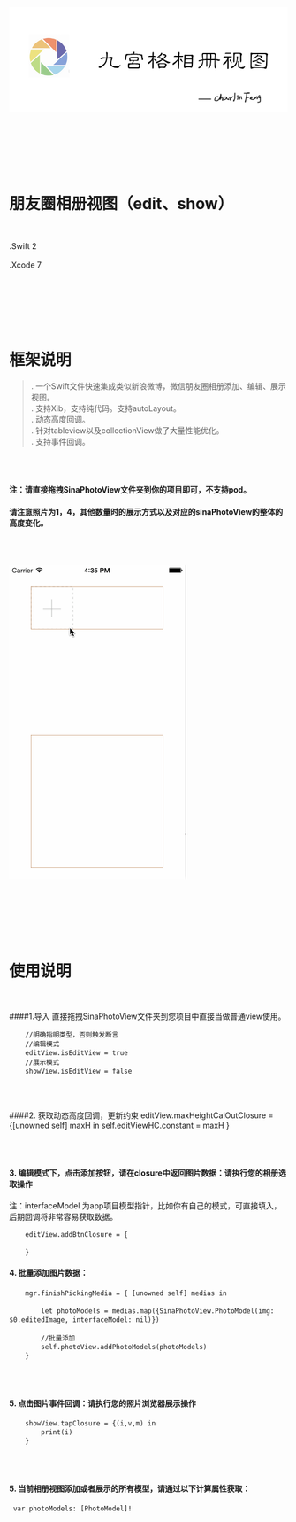 
![image](https://github.com/CharlinFeng/Resource/blob/master/SinaPhotoView/logo.png)<br />

<br/><br/><br/>
朋友圈相册视图（edit、show）
===============
<br/>

.Swift 2<br/><br/>
.Xcode 7


<br/><br/><br/> 
框架说明
===============

>. 一个Swift文件快速集成类似新浪微博，微信朋友圈相册添加、编辑、展示视图。<br/> 
>. 支持Xib，支持纯代码。支持autoLayout。<br/> 
>. 动态高度回调。<br/> 
>. 针对tableview以及collectionView做了大量性能优化。<br/> 
>. 支持事件回调。<br/> 

<br/> <br/> 
#### 注：请直接拖拽SinaPhotoView文件夹到你的项目即可，不支持pod。
####  请注意照片为1，4，其他数量时的展示方式以及对应的sinaPhotoView的整体的高度变化。
<br/> <br/> 

![image](https://github.com/CharlinFeng/Resource/blob/master/SinaPhotoView/1.gif)<br />


<br/><br/><br/> 
使用说明
===============
<br/><br/>
####1.导入
直接拖拽SinaPhotoView文件夹到您项目中直接当做普通view使用。

        //明确指明类型，否则触发断言
        //编辑模式
        editView.isEditView = true
        //展示模式
        showView.isEditView = false
        
        
<br/><br/>

####2. 获取动态高度回调，更新约束
        editView.maxHeightCalOutClosure = {[unowned self] maxH  in
            self.editViewHC.constant = maxH
        }
        

<br/><br/>
#### 3. 编辑模式下，点击添加按钮，请在closure中返回图片数据：请执行您的相册选取操作
注：interfaceModel 为app项目模型指针，比如你有自己的模式，可直接填入，后期回调将非常容易获取数据。

        editView.addBtnClosure = {
           
        }
        
        
#### 4. 批量添加图片数据：

        mgr.finishPickingMedia = { [unowned self] medias in
            
            let photoModels = medias.map({SinaPhotoView.PhotoModel(img: $0.editedImage, interfaceModel: nil)})
            
            //批量添加
            self.photoView.addPhotoModels(photoModels)
        }
        



<br/><br/>
#### 5. 点击图片事件回调：请执行您的照片浏览器展示操作
        showView.tapClosure = {(i,v,m) in
            print(i)
        }
        
  
<br/><br/>
#### 5. 当前相册视图添加或者展示的所有模型，请通过以下计算属性获取：

     var photoModels: [PhotoModel]!
     

